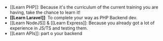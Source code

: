 
- [[Learn PHP]]: Because it's the curriculum of the current training you are having, take the chance to learn it!
- **[[Learn Laravel]]**: To complete your way as PHP Backend dev.
- [[Learn NodeJS]] & [[Learn Express]]: Because you already got a lot of experience in JS/TS and testing them.
- [[Learn APIs]]: part o your backend 